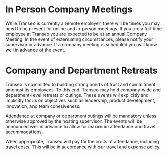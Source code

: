 # In Person Company Meetings
While Transeo is currently a remote employer, there will be times you may need to be present for online and in-person meetings. If you are a full-time employee at Transeo you are expected to be at an annual Company Meeting. In the event of extenuating circumstances, please notify your supervisor in advance. If a company meeting is scheduled you will know well in advance of the event. 

# Company and Department Retreats
Transeo is committed to building strong bonds of trust and commitment amongst its employees. To this end, Transeo may hold company-wide and department-level retreats or outings. These events will explicitly and implicitly focus on objectives such as leadership, product development, innovation, and team cohesiveness. 

Attendance at company or department outings will be mandatory unless otherwise approved by the hosting supervisor. The events will be announced well in advance to allow for maximum attendance and travel accommodations. 

When appropriate, Transeo will pay for the costs of attendance, including travel costs. This will be in accordance with our travel and expense policy.